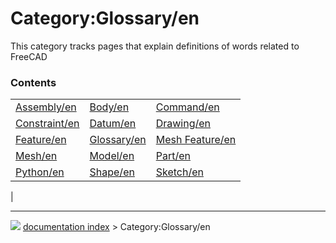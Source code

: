 # Category:Glossary/en
This category tracks pages that explain definitions of words related to FreeCAD

### Contents

|     |     |     |
| --- | --- | --- |
| [Assembly/en](Assembly/en.md) | [Body/en](Body/en.md) | [Command/en](Command/en.md) |
| [Constraint/en](Constraint/en.md) | [Datum/en](Datum/en.md) | [Drawing/en](Drawing/en.md) |
| [Feature/en](Feature/en.md) | [Glossary/en](Glossary/en.md) | [Mesh Feature/en](Mesh_Feature/en.md) |
| [Mesh/en](Mesh/en.md) | [Model/en](Model/en.md) | [Part/en](Part/en.md) |
| [Python/en](Python/en.md) | [Shape/en](Shape/en.md) | [Sketch/en](Sketch/en.md) |
|



---
![](images/Right_arrow.png) [documentation index](../README.md) > Category:Glossary/en
